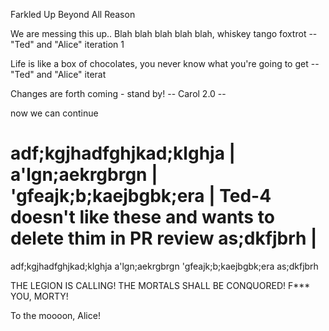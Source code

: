Farkled 
Up
Beyond
All
Reason

We are messing this up..
Blah blah blah blah blah, whiskey tango foxtrot
-- "Ted" and "Alice" iteration 1

Life is like a box of chocolates, you never know what you're going to get
-- "Ted" and "Alice" iterat

Changes are forth coming - stand by!
-- Carol 2.0 --

now we can continue

adf;kgjhadfghjkad;klghja  |
a'lgn;aekrgbrgn           |
'gfeajk;b;kaejbgbk;era    | Ted-4 doesn't like these and wants to delete thim in PR review
as;dkfjbrh                |
=======
adf;kgjhadfghjkad;klghja
a'lgn;aekrgbrgn
'gfeajk;b;kaejbgbk;era
as;dkfjbrh

THE LEGION IS CALLING!
THE MORTALS SHALL BE CONQUORED! 
F*** YOU, MORTY!


To the moooon, Alice!

